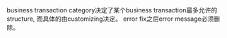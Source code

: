 business transaction category决定了某个business transaction最多允许的structure, 而具体的由customizing决定。
error fix之后error message必须删除。